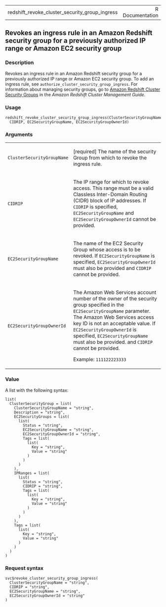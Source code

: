 <table style="width: 100%;">
<tbody>
<tr class="odd">
<td>redshift_revoke_cluster_security_group_ingress</td>
<td style="text-align: right;">R Documentation</td>
</tr>
</tbody>
</table>

## Revokes an ingress rule in an Amazon Redshift security group for a previously authorized IP range or Amazon EC2 security group

### Description

Revokes an ingress rule in an Amazon Redshift security group for a
previously authorized IP range or Amazon EC2 security group. To add an
ingress rule, see `authorize_cluster_security_group_ingress`. For
information about managing security groups, go to [Amazon Redshift
Cluster Security
Groups](https://docs.aws.amazon.com/redshift/latest/mgmt/working-with-security-groups.html)
in the *Amazon Redshift Cluster Management Guide*.

### Usage

    redshift_revoke_cluster_security_group_ingress(ClusterSecurityGroupName,
      CIDRIP, EC2SecurityGroupName, EC2SecurityGroupOwnerId)

### Arguments

<table>
<colgroup>
<col style="width: 35%" />
<col style="width: 65%" />
</colgroup>
<tbody>
<tr class="odd">
<td><code
id="redshift_revoke_cluster_security_group_ingress_:_ClusterSecurityGroupName">ClusterSecurityGroupName</code></td>
<td><p>[required] The name of the security Group from which to revoke
the ingress rule.</p></td>
</tr>
<tr class="even">
<td><code
id="redshift_revoke_cluster_security_group_ingress_:_CIDRIP">CIDRIP</code></td>
<td><p>The IP range for which to revoke access. This range must be a
valid Classless Inter-Domain Routing (CIDR) block of IP addresses. If
<code>CIDRIP</code> is specified, <code>EC2SecurityGroupName</code> and
<code>EC2SecurityGroupOwnerId</code> cannot be provided.</p></td>
</tr>
<tr class="odd">
<td><code
id="redshift_revoke_cluster_security_group_ingress_:_EC2SecurityGroupName">EC2SecurityGroupName</code></td>
<td><p>The name of the EC2 Security Group whose access is to be revoked.
If <code>EC2SecurityGroupName</code> is specified,
<code>EC2SecurityGroupOwnerId</code> must also be provided and
<code>CIDRIP</code> cannot be provided.</p></td>
</tr>
<tr class="even">
<td><code
id="redshift_revoke_cluster_security_group_ingress_:_EC2SecurityGroupOwnerId">EC2SecurityGroupOwnerId</code></td>
<td><p>The Amazon Web Services account number of the owner of the
security group specified in the <code>EC2SecurityGroupName</code>
parameter. The Amazon Web Services access key ID is not an acceptable
value. If <code>EC2SecurityGroupOwnerId</code> is specified,
<code>EC2SecurityGroupName</code> must also be provided. and
<code>CIDRIP</code> cannot be provided.</p>
<p>Example: <code>111122223333</code></p></td>
</tr>
</tbody>
</table>

### Value

A list with the following syntax:

    list(
      ClusterSecurityGroup = list(
        ClusterSecurityGroupName = "string",
        Description = "string",
        EC2SecurityGroups = list(
          list(
            Status = "string",
            EC2SecurityGroupName = "string",
            EC2SecurityGroupOwnerId = "string",
            Tags = list(
              list(
                Key = "string",
                Value = "string"
              )
            )
          )
        ),
        IPRanges = list(
          list(
            Status = "string",
            CIDRIP = "string",
            Tags = list(
              list(
                Key = "string",
                Value = "string"
              )
            )
          )
        ),
        Tags = list(
          list(
            Key = "string",
            Value = "string"
          )
        )
      )
    )

### Request syntax

    svc$revoke_cluster_security_group_ingress(
      ClusterSecurityGroupName = "string",
      CIDRIP = "string",
      EC2SecurityGroupName = "string",
      EC2SecurityGroupOwnerId = "string"
    )
